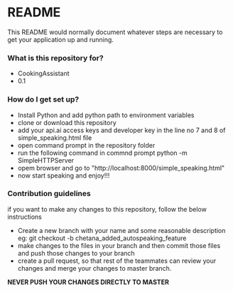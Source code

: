 # README #

This README would normally document whatever steps are necessary to get your application up and running.

### What is this repository for? ###

* CookingAssistant
* 0.1

### How do I get set up? ###

* Install Python and add python path to environment variables
* clone or download this repository
* add your api.ai access keys and developer key in the line no 7 and 8 of simple_speaking.html file
* open command prompt in the repository folder 
* run the following command in commnd prompt
  python -m SimpleHTTPServer
* opem browser and go to "http://localhost:8000/simple_speaking.html"
* now start speaking and enjoy!!!

### Contribution guidelines ###

if you want to make any changes to this repository, follow the below instructions

* Create a new branch with your name and some reasonable description eg: git checkout -b chetana_added_autospeaking_feature
* make changes to the files in your branch and then commit those files and push those changes to your branch
* create a pull request, so that rest of the teammates can review your changes and merge your changes to master branch.

**NEVER PUSH YOUR CHANGES DIRECTLY TO MASTER**
